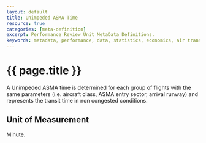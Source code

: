 ```yaml
---
layout: default
title: Unimpeded ASMA Time
resource: true
categories: [meta-definition]
excerpt: Performance Review Unit MetaData Definitions.
keywords: metadata, performance, data, statistics, economics, air transport, flights, europe, cost efficiency
---
```

# {{ page.title }}
A Unimpeded ASMA time is determined for each group of flights with the same parameters (i.e. aircraft class, ASMA entry sector, arrival runway) and represents the transit time in non congested conditions.

## Unit of Measurement
Minute.